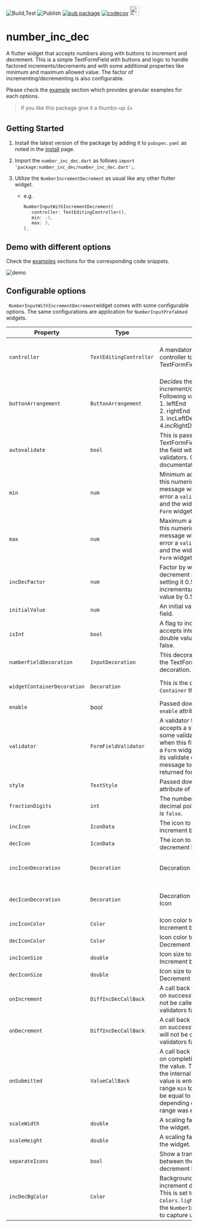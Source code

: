 ![Build,Test](https://github.com/Abhilash-Chandran/number_inc_dec/workflows/Build,Test/badge.svg)
![Publish](https://github.com/Abhilash-Chandran/number_inc_dec/workflows/Publish/badge.svg)
[![pub package](https://img.shields.io/pub/v/number_inc_dec.svg?label=number_inc_dec)](https://pub.dev/packages/number_inc_dec)
[![codecov](https://codecov.io/gh/Abhilash-Chandran/number_inc_dec/branch/master/graph/badge.svg)](https://codecov.io/gh/Abhilash-Chandran/number_inc_dec)
<a href="https://www.buymeacoffee.com/abhilashC" target="_blank"><img src="https://cdn.buymeacoffee.com/buttons/default-blue.png" alt="Buy Me A Coffee" height="25px" ></a>
# number_inc_dec

A flutter widget that accepts numbers along with buttons to increment and decrement. This is a simple TextFormField with buttons and logic to handle factored increments/decrements and with some additional properties like minimum and maximum allowed value. The factor of incrementing/decrementing is also configurable.

Please check the [example](/example) section which provides granular examples for each options.

> If you like this package give it a thumbs-up 👍.

## Getting Started

1. Install the latest version of the package by adding it to `pubspec.yaml` as noted in the [install](/install) page.

2. Import the `number_inc_dec.dart` as follows `import 'package:number_inc_dec/number_inc_dec.dart';`.

3. Utilize the `NumberIncrementDecrement` as usual like any other flutter widget.
   
   - e.g.
     
     ```dart
     NumberInputWithIncrementDecrement(
        controller: TextEditingController(),
        min: -3,
        max: 3,
     ),
     ```

## Demo with different options

Check the [examples](/example) sections for the corresponding code snippets.

![demo](demo.gif)

## Configurable options

` NumberInputWithIncrementDecrement`widget comes with some configurable options. The same configurations are application for `NumberInputPrefabbed` widgets.

| Property                    | Type                    | Purpose                                                                                                                                                                                                                                             | Default Value                                                                                                    |
| --------------------------- | ----------------------- | --------------------------------------------------------------------------------------------------------------------------------------------------------------------------------------------------------------------------------------------------- | ---------------------------------------------------------------------------------------------------------------- |
| `controller`                | `TextEditingController` | A mandatory text editing controller to be used by the TextFormField.                                                                                                                                                                                | This is a mandatory field because its the easiest way to access the field's value, when not using a Form widget. |
| `buttonArrangement`         | `ButtonArrangement`     | Decides the layout of the increment/decrement buttons. Following values are possible.<br/>1. leftEnd<br/>2. rightEnd<br/>3. incLeftDecRight<br/>4.incRightDecLeft<br/>                                                                              | `ButtonArrangement.rightEnd`                                                                                     |
| `autovalidate`              | `bool`                  | This is passed down to the TextFormField. It auto-validates the field with the provided validators. Check TextFormField documentation for more details.                                                                                             | `false`                                                                                                          |
| `min`                       | `num`                   | Minimum acceptable value for this numeric field. Note: No error message will be shown. To show error a `validator` can be used and the widget should wrapped in `Form` widget.                                                                      | `0`                                                                                                              |
| `max`                       | `num`                   | Maximum acceptable value for this numeric field. Note: No error message will be shown. To show error a `validator` can be used and the widget should wrapped in `Form` widget.                                                                      | `double.infinity`                                                                                                |
| `incDecFactor`              | `num`                   | Factor by which the increment or decrement should happen. e.g. setting it 0.5 increments/decrements the field value by 0.5.                                                                                                                         | `1`                                                                                                              |
| `initialValue`              | `num`                   | An initial value to be set to the field.                                                                                                                                                                                                            | `0`                                                                                                              |
| `isInt`                     | `bool`                  | A flag to indicate if the field only accepts integer values. To use double values set this field to false.                                                                                                                                          | `true`                                                                                                           |
| `numberFieldDecoration`     | `InputDecoration`       | This decoration will be used by the TextFormField to handle its decoration.                                                                                                                                                                         | An `InputDecoration` with an `OutlineInputBorder` to create a circular border.                                   |
| `widgetContainerDecoration` | `Decoration`            | This is the decoration for the `Container` that wraps this widget.                                                                                                                                                                                  | A simple `BoxDecoration` with a circular border in `Colors.bluegrey` color.                                      |
| `enable`                    | bool                    | Passed down to the `enable` attribute of `TextFormField`                                                                                                                                                                                            | `true`                                                                                                           |
| `validator`                 | `FormFieldValidator`    | A validator function which accepts a string and performs some validation. This is called when this field is wrapped inside a `Form` widget and called during its validate cycle. The error message to be shown should be returned form this method. | A min max validator. Refer the API documentation for more details.                                               |
| `style`                     | `TextStyle`             | Passed down to the `style` attribute of `TextFormField`                                                                                                                                                                                             | `null`                                                                                                           |
| `fractionDigits`            | `int`                   | The number of digits after the decimal point. Used only if `isInt` is `false`.                                                                                                                                                                      | `2`                                                                                                              |
| `incIcon`                   | `IconData`              | The icon to be used for the increment button.                                                                                                                                                                                                       | Icons.arrow_drop_up                                                                                              |
| `decIcon`                   | `IconData`              | The icon to be used for the decrement button.                                                                                                                                                                                                       | Icons.arrow_drop_down                                                                                            |
| `incIconDecoration`         | `Decoration`            | Decoration for the Increment Icon                                                                                                                                                                                                                   | Defaults to a black border in the bottom  and/or top depending on the `buttonArrangement`.                       |
| `decIconDecoration`         | `Decoration`            | Decoration for the decrement Icon                                                                                                                                                                                                                   | Defaults to a black border in the bottom  and/or top depending on the `buttonArrangement`.                       |
| `incIconColor`              | `Color`                 | Icon color to be used for Increment button.                                                                                                                                                                                                         | Defaults to color defined in `IconTheme`                                                                         |
| `decIconColor`              | `Color`                 | Icon color to be used for Decrement button.                                                                                                                                                                                                         | Defaults to color defined in `IconTheme  `                                                                       |
| `incIconSize`               | `double`                | Icon size to be used for Increment button.                                                                                                                                                                                                          | Defaults to size defined in IconTheme                                                                            |
| `decIconSize`               | `double`                | Icon size to be used for Decrement button.                                                                                                                                                                                                          | Defaults to size defined in IconTheme                                                                            |
| `onIncrement`               | `DiffIncDecCallBack`    | A call back function to be called on successful increment. This will not be called if the internal validators fail.                                                                                                                                 | `null`                                                                                                           |
| `onDecrement`               | `DiffIncDecCallBack`    | A call back function to be called on successful decrement. This will not be called if the internal validators fail.                                                                                                                                 | `null`                                                                                                           |
| `onSubmitted`               | `ValueCallBack`         | A call back function to be called on completion of text editing of the value. This will not be called if the internal validators fail.  If a value is entered that is out of the range `min` to `max` it is corrected to be equal to either `min` or `max` - depending on which side of the range was exceeded. | `null`                                               |
| `scaleWidth`                | `double`                | A scaling factor for the width of the widget.                                                                                                                                                                                                       | `1.0`                                                                                                            |
| `scaleHeight`               | `double`                | A scaling factor for the height of the widget.                                                                                                                                                                                                      | `1.0`                                                                                                            |
| `separateIcons`             | `bool`                  | Show a transparent separator between the increment & decrement buttons.                                                                                                                                                                             | false                                                                                                            |
| `incDecBgColor`             | `Color`                 | Background color of the increment decrement button.<br/>This is set to `Colors.lightGreen` for all the `NumberInputPrefabbed` widgets to capture users attention.                                                                                   | widget to`null`                                                                                                  |
